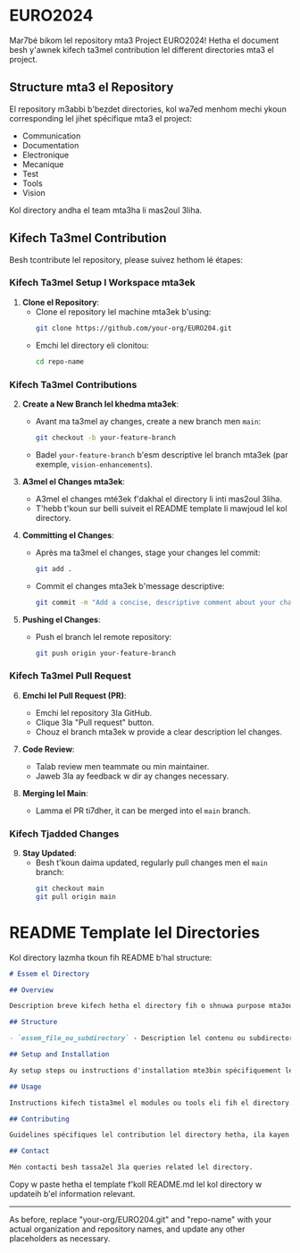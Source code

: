 
# EURO2024

Mar7bé bikom lel repository mta3 Project EURO2024! Hetha el document besh y'awnek kifech ta3mel contribution lel different directories mta3 el project.

## Structure mta3 el Repository

El repository m3abbi b'bezdet directories, kol wa7ed menhom mechi ykoun corresponding lel jihet spécifique mta3 el project:

- Communication
- Documentation
- Electronique
- Mecanique
- Test
- Tools
- Vision

Kol directory andha el team mta3ha li mas2oul 3liha.

## Kifech Ta3mel Contribution

Besh tcontribute lel repository, please suivez hethom lé étapes:

### Kifech Ta3mel Setup l Workspace mta3ek

1. **Clone el Repository**:
   - Clone el repository lel machine mta3ek b'using:
     ```sh
     git clone https://github.com/your-org/EURO204.git
     ```
   - Emchi lel directory eli clonitou:
     ```sh
     cd repo-name
     ```

### Kifech Ta3mel Contributions

2. **Create a New Branch lel khedma mta3ek**:
   - Avant ma ta3mel ay changes, create a new branch men `main`:
     ```sh
     git checkout -b your-feature-branch
     ```
   - Badel `your-feature-branch` b'esm descriptive lel branch mta3ek (par exemple, `vision-enhancements`).

3. **A3mel el Changes mta3ek**:
   - A3mel el changes mté3ek f'dakhal el directory li inti mas2oul 3liha.
   - T'hebb t'koun sur belli suiveit el README template li mawjoud lel kol directory.

4. **Committing el Changes**:
   - Après ma ta3mel el changes, stage your changes lel commit:
     ```sh
     git add .
     ```
   - Commit el changes mta3ek b'message descriptive:
     ```sh
     git commit -m "Add a concise, descriptive comment about your changes"
     ```

5. **Pushing el Changes**:
   - Push el branch lel remote repository:
     ```sh
     git push origin your-feature-branch
     ```

### Kifech Ta3mel Pull Request

6. **Emchi lel Pull Request (PR)**:
   - Emchi lel repository 3la GitHub.
   - Clique 3la "Pull request" button.
   - Chouz el branch mta3ek w provide a clear description lel changes.

7. **Code Review**:
   - Talab review men teammate ou min maintainer.
   - Jaweb 3la ay feedback w dir ay changes necessary.

8. **Merging lel Main**:
   - Lamma el PR ti7dher, it can be merged into el `main` branch.

### Kifech Tjadded Changes

9. **Stay Updated**:
   - Besh t'koun daima updated, regularly pull changes men el `main` branch:
     ```sh
     git checkout main
     git pull origin main
     ```

# README Template lel Directories

Kol directory lazmha tkoun fih README b'hal structure:

```markdown
# Essem el Directory

## Overview

Description breve kifech hetha el directory fih o shnuwa purpose mta3ou fel project.

## Structure

- `essem_file_ou_subdirectory` - Description lel contenu ou subdirectory.

## Setup and Installation

Ay setup steps ou instructions d'installation mte3bin spécifiquement lel directory hetha.

## Usage

Instructions kifech tista3mel el modules ou tools eli fih el directory.

## Contributing

Guidelines spécifiques lel contribution lel directory hetha, ila kayen.

## Contact

Mén contacti besh tassa2el 3la queries related lel directory.
```

Copy w paste hetha el template f'koll README.md lel kol directory w updateih b'el information relevant.

--- 

As before, replace "your-org/EURO204.git" and "repo-name" with your actual organization and repository names, and update any other placeholders as necessary.
